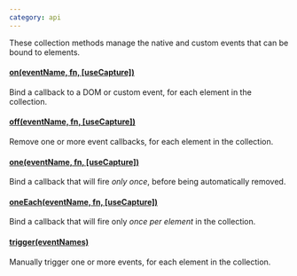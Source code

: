 ```yaml
--- 
category: api
---
```


These collection methods manage the native and custom events that can be bound to elements.

#### [on(eventName, fn, \[useCapture\])](/api/onmethod/)

Bind a callback to a DOM or custom event, for each element in the collection.

#### [off(eventName, fn, \[useCapture\])](/api/off/)

Remove one or more event callbacks, for each element in the collection.

#### [one(eventName, fn, \[useCapture\])](/api/one/)

Bind a callback that will fire _only once_, before being automatically removed.

#### [oneEach(eventName, fn, \[useCapture\])](/api/oneEach/)

Bind a callback that will fire only _once per element_ in the collection.

#### [trigger(eventNames)](/api/trigger/)

Manually trigger one or more events, for each element in the collection.